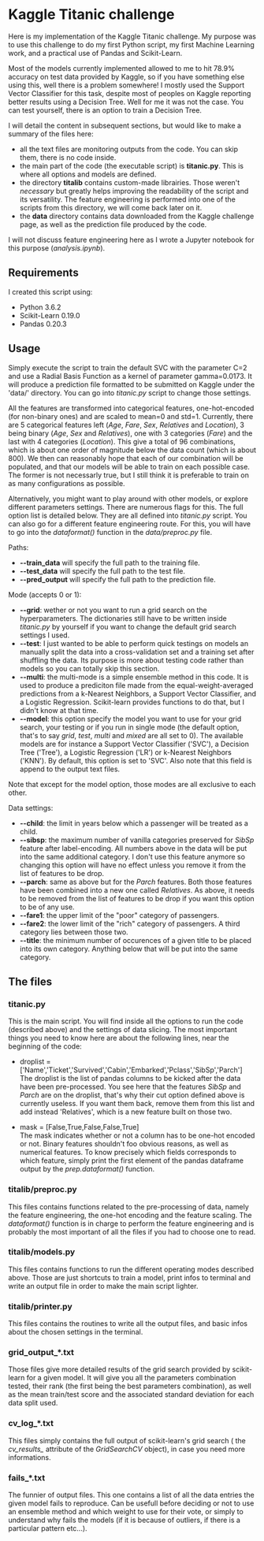 # Kaggle Titanic challenge
Here is my implementation of the Kaggle Titanic challenge. My purpose was to use this challenge
to do my first Python script, my first Machine Learning work, and a practical use of Pandas and
Scikit-Learn.

Most of the models currently implemented allowed to me to hit 78.9% accuracy on test data provided
by Kaggle, so if you have something else using this, well there is a problem somewhere! I mostly 
used the Support Vector Classifier for this task, despite most of peoples on Kaggle reporting better 
results using a Decision Tree. Well for me it was not the case. You can test yourself, there is an 
option to train a Decision Tree.

I will detail the content in subsequent sections, but would like to make a summary of the files here:
- all the text files are monitoring outputs from the code. You can skip them, there is no code inside.
- the main part of the code (the executable script) is **titanic.py**. This is where all options and
models are defined.
- the directory **titalib** contains custom-made librairies. Those weren't *necessary* but greatly
helps improving the readability of the script and its versatility. The feature engineering is performed
into one of the scripts from this directory, we will come back later on it.
- the **data** directory contains data downloaded from the Kaggle challenge page, as well as the 
prediction file produced by the code.

I will not discuss feature engineering here as I wrote a Jupyter notebook for this purpose 
(*analysis.ipynb*).

## Requirements
I created this script using:
- Python 3.6.2
- Scikit-Learn 0.19.0
- Pandas 0.20.3

## Usage
Simply execute the script to train the default SVC with the parameter C=2 and use a Radial Basis Function
as a kernel of parameter gamma=0.0173. It will produce a prediction file formatted to be submitted on 
Kaggle under the 'data/' directory. You can go into *titanic.py* script to change those settings.

All the features are transformed into categorical features, one-hot-encoded (for non-binary ones) and
are scaled to mean=0 and std=1. Currently, there are 5 categorical features left (*Age*, *Fare*, *Sex*, 
*Relatives* and *Location*), 3 being binary (*Age*, *Sex* and *Relatives*), one with 3 categories (*Fare*)
and the last with 4 categories (*Location*). This give a total of 96 combinations, which is about one order
of magnitude below the data count (which is about 800). We then can reasonably hope that each of our 
combination will be populated, and that our models will be able to train on each possible case. The former is not
necessarly true, but I still think it is preferable to train on as many configurations as possible.

Alternatively, you might want to play around with other models, or explore different parameters settings.
There are numerous flags for this. The full option list is detailed below. They are all defined into 
*titanic.py* script. You can also go for a different feature engineering route. For this, you will have 
to go into the *dataformat()* function in the *data/preproc.py* file.

Paths:
- **--train_data** will specify the full path to the training file.
- **--test_data** will specify the full path to the test file.
- **--pred_output** will specify the full path to the prediction file.

Mode (accepts 0 or 1):
- **--grid**: wether or not you want to run a grid search on the hyperparameters. The dictionaries
still have to be written inside *titanic.py* by yourself if you want to change the default grid search settings
I used.
- **--test**: I just wanted to be able to perform quick testings on models an manually split the data into
a cross-validation set and a training set after shuffling the data. Its purpose is more about testing code 
rather than models so you can totally skip this section.
- **--multi**: the multi-mode is a simple ensemble method in this code. It is used to produce a prediciton file
made from the equal-weight-averaged predictions from a k-Nearest Neighbors, a Support Vector Classifier, and a 
Logistic Regression. Scikit-learn provides functions to do that, but I didn't know at that time.
- **--model**: this option specify the model you want to use for your grid search, your testing or if you run
in single mode (the default option, that's to say *grid*, *test*, *multi* and *mixed* are all set to 0).
The available models are for instance a Support Vector Classifier ('SVC'), a Decision Tree ('Tree'),
 a Logistic Regression ('LR') or k-Nearest Neighbors ('KNN'). By default, this option is set to 'SVC'. Also 
 note that this field is append to the output text files.

Note that except for the model option, those modes are all exclusive to each other.

Data settings:
- **--child**: the limit in years below which a passenger will be treated as a child.
- **--sibsp**: the maximum number of vanilla categories preserved for *SibSp* feature after label-encoding. 
All numbers above in the data will be put into the same additional category. I don't use this feature anymore 
so changing this option will have no effect unless you remove it from the list of features to be drop.
- **--parch**: same as above but for the *Parch* features. Both those features have been combined into a new one 
called *Relatives*. As above, it needs to be removed from the list of features to be drop if you want this option 
to be of any use.
- **--fare1**: the upper limit of the "poor" category of passengers.
- **--fare2**: the lower limit of the "rich" category of passengers. A third category lies between those two.
- **--title**: the minimum number of occurences of a given title to be placed into its own category. Anything below 
that will be put into the same category.

## The files
### titanic.py
This is the main script. You will find inside all the options to run the code (described above) and the settings
of data slicing. The most important things you need to know here are about the following lines, near the beginning 
of the code:

- droplist = ['Name','Ticket','Survived','Cabin','Embarked','Pclass','SibSp','Parch']  
The droplist is the list of pandas columns to be kicked after the data have been pre-processed. You see here
that the features *SibSp* and *Parch* are on the droplist, that's why their cut option defined above is currently
useless. If you want them back, remove them from this list and add instead 'Relatives', which is a new feature built
on those two.

- mask = [False,True,False,False,True]  
The mask indicates whether or not a column has to be one-hot encoded or not. Binary features shouldn't foo obvious
reasons, as well as numerical features. To know precisely which fields corresponds to which feature, simply print
the first element of the pandas dataframe output by the *prep.dataformat()* function.

### titalib/preproc.py
This files contains functions related to the pre-processing of data, namely the feature engineering, the one-hot
encoding and the feature scaling. The *dataformat()* function is in charge to perform the feature engineering
and is probably the most important of all the files if you had to choose one to read.

### titalib/models.py
This files contains functions to run the different operating modes described above. Those are just shortcuts
to train a model, print infos to terminal and write an output file in order to make the main script lighter.

### titalib/printer.py
This files contains the routines to write all the output files, and basic infos about the chosen settings 
in the terminal.

### grid_output_*.txt
Those files give more detailed results of the grid search provided by scikit-learn for a given model. It will 
give you all the parameters combination tested, their rank (the first being the best parameters combination), 
as well as the mean train/test score and the associated standard deviation for each data split used.

### cv_log_*.txt
This files simply contains the full output of scikit-learn's grid search ( the *cv_results_* attribute of
the *GridSearchCV* object), in case you need more informations.

### fails_*.txt
The funnier of output files. This one contains a list of all the data entries the given model fails to 
reproduce. Can be usefull before deciding or not to use an ensemble method and which weight to use for their
vote, or simply to understand why fails the models (if it is because of outliers, if there is a particular
pattern etc...).
